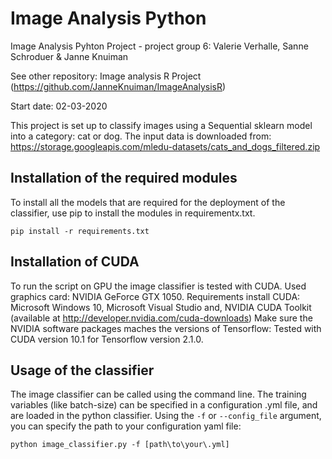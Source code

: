 # Image Analysis Python
Image Analysis Pyhton Project - project group 6: Valerie Verhalle, Sanne Schroduer &amp; Janne Knuiman

See other repository: Image analysis R Project (https://github.com/JanneKnuiman/ImageAnalysisR)

Start date: 02-03-2020

This project is set up to classify images using a Sequential sklearn model into a category: cat or dog.
The input data is downloaded from: https://storage.googleapis.com/mledu-datasets/cats_and_dogs_filtered.zip


## Installation of the required modules
To install all the models that are required for the deployment of the classifier, use pip to install the modules in requirementx.txt.

```pip install -r requirements.txt```

## Installation of CUDA
To run the script on GPU the image classifier is tested with CUDA. Used graphics card: NVIDIA GeForce GTX 1050.
Requirements install CUDA: Microsoft Windows 10, Microsoft Visual Studio and, NVIDIA CUDA Toolkit (available at http://developer.nvidia.com/cuda-downloads)
Make sure the NVIDIA software packages maches the versions of Tensorflow: Tested with CUDA version 10.1 for Tensorflow version 2.1.0.

## Usage of the classifier
The image classifier can be called using the command line.
The training variables (like batch-size) can be specified in a configuration .yml file, 
and are loaded in the python classifier.
Using the ```-f``` or ```--config_file``` argument, you can specify the path to your configuration yaml file:

```python image_classifier.py -f [path\to\your\.yml]```

